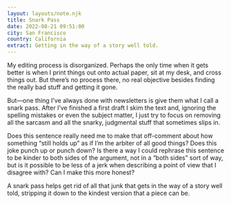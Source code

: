 ```yaml
---
layout: layouts/note.njk
title: Snark Pass
date: 2022-08-21 09:51:00
city: San Francisco
country: California
extract: Getting in the way of a story well told.
---
```


My editing process is disorganized. Perhaps the only time when it gets better is when I print things out onto actual paper, sit at my desk, and cross things out. But there’s no process there, no real objective besides finding the really bad stuff and getting it gone.

But—one thing I’ve always done with newsletters is give them what I call a snark pass. After I’ve finished a first draft I skim the text and, ignoring the spelling mistakes or even the subject matter, I just try to focus on removing all the sarcasm and all the snarky, judgmental stuff that sometimes slips in.

Does this sentence really need me to make that off-comment about how something “still holds up” as if I’m the arbiter of all good things? Does this joke punch up or punch down? Is there a way I could rephrase this sentence to be kinder to both sides of the argument, not in a “both sides” sort of way, but is it possible to be less of a jerk when describing a point of view that I disagree with? Can I make this more honest?

A snark pass helps get rid of all that junk that gets in the way of a story well told, stripping it down to the kindest version that a piece can be.
